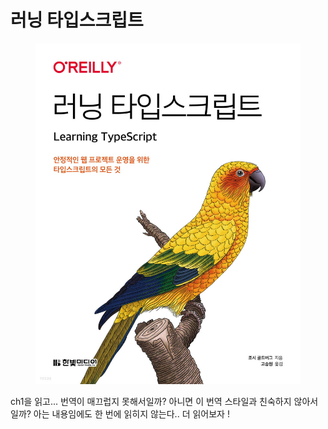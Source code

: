 # 러닝 타입스크립트

<figure><img src="../../.gitbook/assets/image (14).png" alt=""><figcaption></figcaption></figure>

ch1을 읽고... 번역이 매끄럽지 못해서일까? 아니면 이 번역 스타일과 친숙하지 않아서일까? 아는 내용임에도 한 번에 읽히지 않는다.. 더 읽어보자 !

